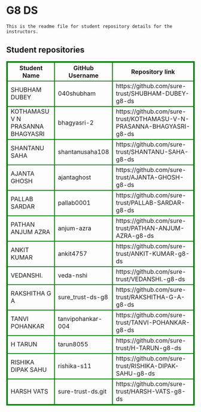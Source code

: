 # G8 DS
    This is the readme file for student repository details for the instructors.
## Student repositories 
<table style="border : 2px solid green; width:100%;">
<tr >
<th style="border : 2px solid green;">Student Name</th>
<th style="border : 2px solid green;">GitHub Username</th>
<th style="border : 2px solid green;">Repository link</th>
</tr>
<tr style="border : 2px solid green;">
<td style="border : 2px solid green;">SHUBHAM DUBEY</td> 

<td style="border : 2px solid green;">040shubham</td> 

<td style="border : 2px solid green;">https://github.com/sure-trust/SHUBHAM-DUBEY-g8-ds</td> 
</tr>

<tr style="border : 2px solid green;">
<td style="border : 2px solid green;">KOTHAMASU V N PRASANNA BHAGYASRI</td> 

<td style="border : 2px solid green;">bhagyasri-2</td> 

<td style="border : 2px solid green;">https://github.com/sure-trust/KOTHAMASU-V-N-PRASANNA-BHAGYASRI-g8-ds</td> 
</tr>

<tr style="border : 2px solid green;">
<td style="border : 2px solid green;">SHANTANU SAHA</td> 

<td style="border : 2px solid green;">shantanusaha108</td> 

<td style="border : 2px solid green;">https://github.com/sure-trust/SHANTANU-SAHA-g8-ds</td> 
</tr>

<tr style="border : 2px solid green;">
<td style="border : 2px solid green;">AJANTA GHOSH</td> 

<td style="border : 2px solid green;">ajantaghost</td> 

<td style="border : 2px solid green;">https://github.com/sure-trust/AJANTA-GHOSH-g8-ds</td> 
</tr>

<tr style="border : 2px solid green;">
<td style="border : 2px solid green;">PALLAB SARDAR</td> 

<td style="border : 2px solid green;">pallab0001</td> 

<td style="border : 2px solid green;">https://github.com/sure-trust/PALLAB-SARDAR-g8-ds</td> 
</tr>

<tr style="border : 2px solid green;">
<td style="border : 2px solid green;">PATHAN ANJUM AZRA</td> 

<td style="border : 2px solid green;">anjum-azra</td> 

<td style="border : 2px solid green;">https://github.com/sure-trust/PATHAN-ANJUM-AZRA-g8-ds</td> 
</tr>

<tr style="border : 2px solid green;">
<td style="border : 2px solid green;">ANKIT KUMAR</td> 

<td style="border : 2px solid green;">ankit4757</td> 

<td style="border : 2px solid green;">https://github.com/sure-trust/ANKIT-KUMAR-g8-ds</td> 
</tr>

<tr style="border : 2px solid green;">
<td style="border : 2px solid green;">VEDANSHI.</td> 

<td style="border : 2px solid green;">veda-nshi</td> 

<td style="border : 2px solid green;">https://github.com/sure-trust/VEDANSHI.-g8-ds</td> 
</tr>

<tr style="border : 2px solid green;">
<td style="border : 2px solid green;">RAKSHITHA G A</td> 

<td style="border : 2px solid green;">sure_trust-ds-g8</td> 

<td style="border : 2px solid green;">https://github.com/sure-trust/RAKSHITHA-G-A-g8-ds</td> 
</tr>

<tr style="border : 2px solid green;">
<td style="border : 2px solid green;">TANVI POHANKAR</td> 

<td style="border : 2px solid green;">tanvipohankar-004</td> 

<td style="border : 2px solid green;">https://github.com/sure-trust/TANVI-POHANKAR-g8-ds</td> 
</tr>

<tr style="border : 2px solid green;">
<td style="border : 2px solid green;">H TARUN</td> 

<td style="border : 2px solid green;">tarun8055</td> 

<td style="border : 2px solid green;">https://github.com/sure-trust/H-TARUN-g8-ds</td> 
</tr>

<tr style="border : 2px solid green;">
<td style="border : 2px solid green;">RISHIKA DIPAK SAHU</td> 

<td style="border : 2px solid green;">rishika-s11</td> 

<td style="border : 2px solid green;">https://github.com/sure-trust/RISHIKA-DIPAK-SAHU-g8-ds</td> 
</tr>

<tr style="border : 2px solid green;">
<td style="border : 2px solid green;">HARSH VATS</td> 

<td style="border : 2px solid green;">sure-trust-ds.git</td> 

<td style="border : 2px solid green;">https://github.com/sure-trust/HARSH-VATS-g8-ds</td> 
</tr>
